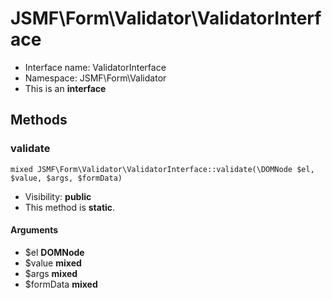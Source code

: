JSMF\Form\Validator\ValidatorInterface
===============






* Interface name: ValidatorInterface
* Namespace: JSMF\Form\Validator
* This is an **interface**






Methods
-------


### validate

    mixed JSMF\Form\Validator\ValidatorInterface::validate(\DOMNode $el, $value, $args, $formData)





* Visibility: **public**
* This method is **static**.


#### Arguments
* $el **DOMNode**
* $value **mixed**
* $args **mixed**
* $formData **mixed**


